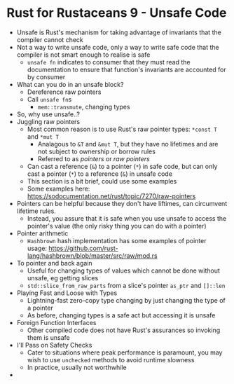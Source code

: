 # Rust for Rustaceans 9 - Unsafe Code

* Unsafe is Rust's mechanism for taking advantage of invariants that the compiler cannot check
* Not a way to write unsafe code, only a way to write safe code that the compiler is not smart enough to realise is safe
  * `unsafe fn` indicates to consumer that they must read the documentation to ensure that function's invariants are accounted for by consumer
* What can you do in an unsafe block?
  * Dereference raw pointers
  * Call `unsafe fn`s
    * `mem::transmute`, changing types
* So, why use unsafe..?
* Juggling raw pointers
  * Most common reason is to use Rust's raw pointer types: `*const T` and `*mut T`
    * Analagous to `&T` and `&mut T`, but they have no lifetimes and are not subject to ownership or borrow rules
    * Referred to as _pointers_ or _raw pointers_
  * Can cast a reference (`&`) to a pointer (`*`) in safe code, but can only cast a pointer (`*`) to a reference (`&`) in unsafe code
  * This section is a bit brief, could use some examples
  * Some examples here: https://sodocumentation.net/rust/topic/7270/raw-pointers
* Pointers can be helpful because they don't have liftimes, can circumvent lifetime rules.
  * Instead, you assure that it is safe when you use unsafe to access the pointer's value (the only risky thing you can do with a pointer)
* Pointer arithmetic
  * `Hashbrown` hash implementation has some examples of pointer usage: https://github.com/rust-lang/hashbrown/blob/master/src/raw/mod.rs
* To pointer and back again
  * Useful for changing types of values which cannot be done without unsafe, eg getting slices
  * `std::slice_from_raw_parts` from a slice's pointer `as_ptr` and `[]::len`
* Playing Fast and Loose with Types
  * Lightning-fast zero-copy type changing by just changing the type of a pointer
  * As before, changing types is a safe act but accessing it is unsafe
* Foreign Function Interfaces
  * Other compiled code does not have Rust's assurances so invoking them is unsafe
* I'll Pass on Safety Checks
  * Cater to situations where peak performance is paramount, you may wish to use `unchecked` methods to avoid runtime slowness
  * In practice, usually not worthwhile
* 
